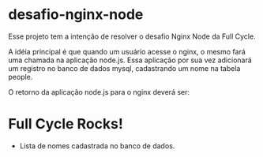 # desafio-nginx-node

Esse projeto tem a intenção de resolver o desafio Nginx Node da Full Cycle.

A idéia principal é que quando um usuário acesse o nginx, o mesmo fará uma chamada na aplicação node.js. Essa aplicação por sua vez adicionará um registro no banco de  dados mysql, cadastrando um nome na tabela people.

O retorno da aplicação node.js para o nginx deverá ser:

## <h1>Full Cycle Rocks!</h1>

- Lista de nomes cadastrada no banco de dados.

